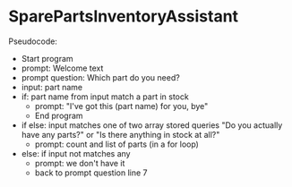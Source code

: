 # SparePartsInventoryAssistant

Pseudocode:

- Start program
- prompt: Welcome text
- prompt question: Which part do you need?
- input: part name
- if: part name from input match a part in stock
    - prompt: "I've got this (part name) for you, bye"
    - End program
- if else: input matches one of two array stored queries "Do you actually have any parts?" or "Is there anything in stock at all?"
    - prompt: count and list of parts (in a for loop)
- else: if input not matches any
    - prompt: we don't have it
    - back to prompt question line 7
